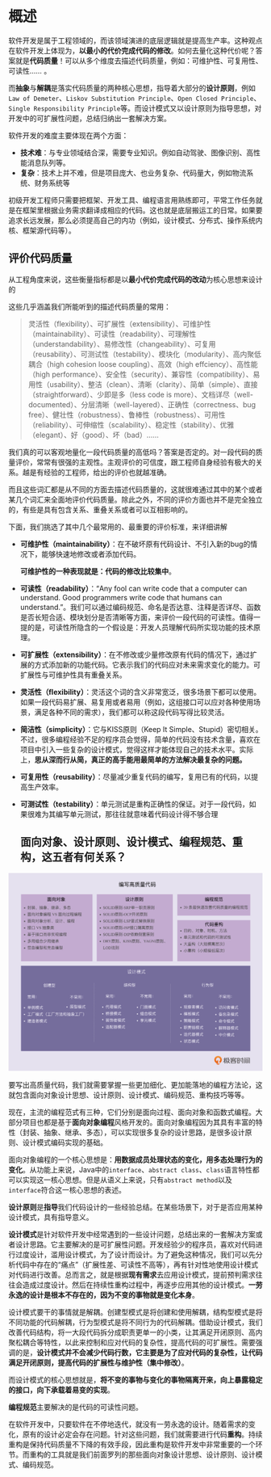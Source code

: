 # 概述



软件开发是属于工程领域的，而该领域演进的底层逻辑就是提高生产率。这种观点在软件开发上体现为，**以最小的代价完成代码的修改**。如何去量化这种代价呢？答案就是**代码质量**！可以从多个维度去描述代码质量，例如：可维护性、可复用性、可读性…… 。

而**抽象**与**解耦**是落实代码质量的两种核心思想，指导着大部分的**设计原则**，例如`Law of Demeter`、`Liskov Substitution Principle`、`Open Closed Principle`、`Single Responsibility Principle`等。而设计模式又以设计原则为指导思想，对开发中的可扩展性问题，总结归纳出一套解决方案。



软件开发的难度主要体现在两个方面：

- **技术难**：与专业领域结合深，需要专业知识。例如自动驾驶、图像识别、高性能消息队列等。
- **复杂**：技术上并不难，但是项目庞大、也业务复杂、代码量大，例如物流系统、财务系统等

初级开发工程师只需要把框架、开发工具、编程语言用熟练即可，平常工作任务就是在框架里根据业务需求翻译成相应的代码。这也就是底层搬运工的日常。如果要追求长远发展，那么必须提高自己的内功（例如，设计模式、分布式、操作系统内核、框架源代码等）。

## 评价代码质量

从工程角度来说，这些衡量指标都是以**最小代价完成代码的改动**为核心思想来设计的

这些几乎涵盖我们所能听到的描述代码质量的常用：

> 灵活性（flexibility）、可扩展性（extensibility）、可维护性（maintainability）、可读性（readability）、可理解性（understandability）、易修改性（changeability）、可复用（reusability）、可测试性（testability）、模块化（modularity）、高内聚低耦合（high cohesion loose coupling）、高效（high effciency）、高性能（high performance）、安全性（security）、兼容性（compatibility）、易用性（usability）、整洁（clean）、清晰（clarity）、简单（simple）、直接（straightforward）、少即是多（less code is more）、文档详尽（well-documented）、分层清晰（well-layered）、正确性（correctness、bug free）、健壮性（robustness）、鲁棒性（robustness）、可用性（reliability）、可伸缩性（scalability）、稳定性（stability）、优雅（elegant）、好（good）、坏（bad）……

我们真的可以客观地量化一段代码质量的高低吗？答案是否定的。对一段代码的质量评价，常常有很强的主观性。主观评价的可信度，跟工程师自身经验有极大的关系。越是有经验的工程师，给出的评价也就越准确。

而且这些词汇都是从不同的方面去描述代码质量的，这就很难通过其中的某个或者某几个词汇来全面地评价代码质量。除此之外，不同的评价方面也并不是完全独立的，有些是具有包含关系、重叠关系或者可以互相影响的。

下面，我们挑选了其中几个最常用的、最重要的评价标准，来详细讲解

- **可维护性（maintainability）**：在不破坏原有代码设计、不引入新的bug的情况下，能够快速地修改或者添加代码。

  **可维护性的一种表现就是：代码的修改比较集中**。

- **可读性（readability）**：“Any fool can write code that a computer can understand. Good programmers write code that humans can understand.”。我们可以通过编码规范、命名是否达意、注释是否详尽、函数是否长短合适、模块划分是否清晰等方面，来评价一段代码的可读性。值得一提的是，可读性所隐含的一个假设是：开发人员理解代码所实现功能的技术原理。

- **可扩展性（extensibility）**：在不修改或少量修改原有代码的情况下，通过扩展的方式添加新的功能代码。它表示我们的代码应对未来需求变化的能力。可扩展性与可维护性具有重叠关系。

- **灵活性（flexibility）**：灵活这个词的含义非常宽泛，很多场景下都可以使用。如果一段代码易扩展、易复用或者易用（例如，这组接口可以应对各种使用场景，满足各种不同的需求），我们都可以称这段代码写得比较灵活。

- **简洁性（simplicity）**：它与KISS原则（Keep It Simple、Stupid）密切相关。不过，很多编程经验不足的程序员会觉得，简单的代码没有技术含量，喜欢在项目中引入一些复杂的设计模式，觉得这样才能体现自己的技术水平。实际上，**思从深而行从简，真正的高手能用最简单的方法解决最复杂的问题。**

- **可复用性（reusability）**：尽量减少重复代码的编写，复用已有的代码，以提高生产效率。

- **可测试性（testability）**：单元测试是重构正确性的保证。对于一段代码，如果很难为其编写单元测试，那往往就意味着代码设计得不够合理





  ## 面向对象、设计原则、设计模式、编程规范、重构，这五者有何关系？

![](assets/f3262ef8152517d3b11bfc3f2d2b12d3.png)

要写出高质量代码，我们就需要掌握一些更加细化、更加能落地的编程方法论，这就包含面向对象设计思想、设计原则、设计模式、编码规范、重构技巧等等。

现在，主流的编程范式有三种，它们分别是面向过程、面向对象和函数式编程。大部分项目也都是基于**面向对象编程**风格开发的。面向对象编程因为其具有丰富的特性（封装、抽象、继承、多态），可以实现很多复杂的设计思路，是很多设计原则、设计模式编码实现的基础。

面向对象编程的一个核心思想是：**用数据成员处理状态的变化，用多态处理行为的变化**。从功能上来说，Java中的`interface`、`abstract class`、`class`语言特性都可以实现这一核心思想。但是从语义上来说，只有`abstract method`以及`interface`符合这一核心思想的表述。



**设计原则**是**指导**我们代码设计的一些经验总结。在某些场景下，对于是否应用某种设计模式，具有指导意义。

**设计模式**是针对软件开发中经常遇到的一些设计问题，总结出来的一套解决方案或者设计思路。它主要解决的是可扩展性问题。开发经验少的程序员，喜欢对代码进行过度设计，滥用设计模式，为了设计而设计。为了避免这种情况，我们可以先分析代码中存在的“痛点”（扩展性差、可读性不高等），再有针对性地使用设计模式对代码进行改善。总而言之，就是根据**现有需求**去应用设计模式，提前预判需求往往会造成过度设计。然后在持续性重构过程中，再逐步应用其他的设计模式。**一劳永逸的设计是根本不存在的，因为不变的事物就是变化本身**。

设计模式要干的事情就是解耦。创建型模式是将创建和使用解耦，结构型模式是将不同功能的代码解耦，行为型模式是将不同行为的代码解耦。借助设计模式，我们改善代码结构，将一大段代码拆分成职责更单一的小类，让其满足开闭原则、高内聚松耦合等特性，以此来控制和应对代码的复杂性，提高代码的可扩展性。需要强调的是，**设计模式并不会减少代码行数，它主要是为了应对代码的复杂性，让代码满足开闭原则，提高代码的扩展性与维护性（集中修改）**。

而设计模式的核心思想就是，**将不变的事物与变化的事物隔离开来，向上暴露稳定的接口，向下承载着易变的实现**。



**编程规范**主要解决的是代码的可读性问题。

在软件开发中，只要软件在不停地迭代，就没有一劳永逸的设计。随着需求的变化，原有的设计必定会存在问题。针对这些问题，我们就需要进行代码**重构**。持续重构是保持代码质量不下降的有效手段，因此重构是软件开发中非常重要的一个环节。而重构的工具就是我们前面罗列的那些面向对象设计思想、设计原则、设计模式、编码规范。



